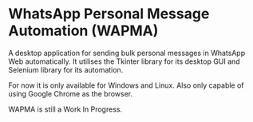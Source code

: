 # WhatsApp Personal Message Automation (WAPMA)
A desktop application for sending bulk personal messages in WhatsApp Web
automatically. It utilises the Tkinter library for its desktop GUI and Selenium
library for its automation.

For now it is only available for Windows and Linux. Also only capable of using
Google Chrome as the browser.

WAPMA is still a Work In Progress.
